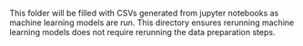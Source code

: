 This folder will be filled with CSVs generated from jupyter notebooks as machine learning models are run. This directory ensures rerunning
machine learning models does not require rerunning the data preparation steps. 
